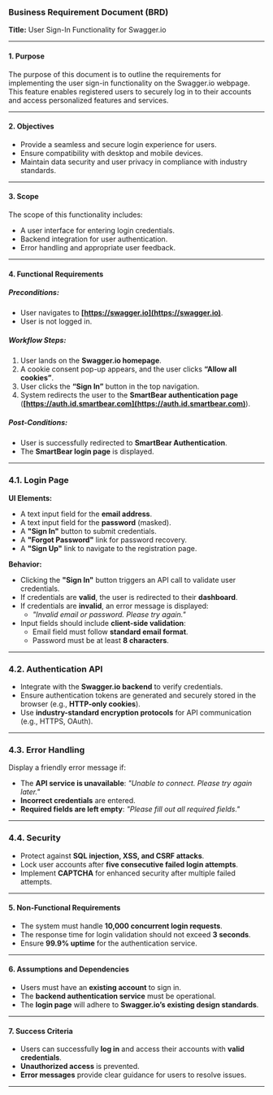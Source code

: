 ### Business Requirement Document (BRD)  

**Title:** User Sign-In Functionality for Swagger.io  

---

#### **1. Purpose**  
The purpose of this document is to outline the requirements for implementing the user sign-in functionality on the Swagger.io webpage. This feature enables registered users to securely log in to their accounts and access personalized features and services.  

---

#### **2. Objectives**  
- Provide a seamless and secure login experience for users.  
- Ensure compatibility with desktop and mobile devices.  
- Maintain data security and user privacy in compliance with industry standards.  

---

#### **3. Scope**  
The scope of this functionality includes:  
- A user interface for entering login credentials.  
- Backend integration for user authentication.  
- Error handling and appropriate user feedback.  

---

#### **4. Functional Requirements**  
##### **Preconditions:**  
- User navigates to **[https://swagger.io](https://swagger.io)**.  
- User is not logged in.  

##### **Workflow Steps:**  
1. User lands on the **Swagger.io homepage**.  
2. A cookie consent pop-up appears, and the user clicks **“Allow all cookies”**.  
3. User clicks the **“Sign In”** button in the top navigation.  
4. System redirects the user to the **SmartBear authentication page** (**[https://auth.id.smartbear.com](https://auth.id.smartbear.com)**).  

##### **Post-Conditions:**  
- User is successfully redirected to **SmartBear Authentication**.  
- The **SmartBear login page** is displayed.  

---

### **4.1. Login Page**  
**UI Elements:**  
- A text input field for the **email address**.  
- A text input field for the **password** (masked).  
- A **"Sign In"** button to submit credentials.  
- A **"Forgot Password"** link for password recovery.  
- A **"Sign Up"** link to navigate to the registration page.  

**Behavior:**  
- Clicking the **"Sign In"** button triggers an API call to validate user credentials.  
- If credentials are **valid**, the user is redirected to their **dashboard**.  
- If credentials are **invalid**, an error message is displayed:  
  - *"Invalid email or password. Please try again."*  
- Input fields should include **client-side validation**:  
  - Email field must follow **standard email format**.  
  - Password must be at least **8 characters**.  

---

### **4.2. Authentication API**  
- Integrate with the **Swagger.io backend** to verify credentials.  
- Ensure authentication tokens are generated and securely stored in the browser (e.g., **HTTP-only cookies**).  
- Use **industry-standard encryption protocols** for API communication (e.g., HTTPS, OAuth).  

---

### **4.3. Error Handling**  
Display a friendly error message if:  
- The **API service is unavailable**: *"Unable to connect. Please try again later."*  
- **Incorrect credentials** are entered.  
- **Required fields are left empty**: *"Please fill out all required fields."*  

---

### **4.4. Security**  
- Protect against **SQL injection, XSS, and CSRF attacks**.  
- Lock user accounts after **five consecutive failed login attempts**.  
- Implement **CAPTCHA** for enhanced security after multiple failed attempts.  

---

#### **5. Non-Functional Requirements**  
- The system must handle **10,000 concurrent login requests**.  
- The response time for login validation should not exceed **3 seconds**.  
- Ensure **99.9% uptime** for the authentication service.  

---

#### **6. Assumptions and Dependencies**  
- Users must have an **existing account** to sign in.  
- The **backend authentication service** must be operational.  
- The **login page** will adhere to **Swagger.io’s existing design standards**.  

---

#### **7. Success Criteria**  
- Users can successfully **log in** and access their accounts with **valid credentials**.  
- **Unauthorized access** is prevented.  
- **Error messages** provide clear guidance for users to resolve issues.  

---

